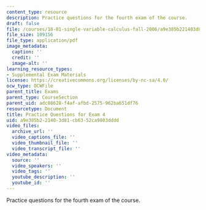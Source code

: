 ```yaml
---
content_type: resource
description: Practice questions for the fourth exam of the course.
draft: false
file: /courses/18-01-single-variable-calculus-fall-2006/a9e385b221403d81cb6352ca9803dddd_prexam4a.pdf
file_size: 109156
file_type: application/pdf
image_metadata:
  caption: ''
  credit: ''
  image-alt: ''
learning_resource_types:
- Supplemental Exam Materials
license: https://creativecommons.org/licenses/by-nc-sa/4.0/
ocw_type: OCWFile
parent_title: Exams
parent_type: CourseSection
parent_uid: adc88628-f4af-afbd-2575-962ba651df76
resourcetype: Document
title: Practice Questions for Exam 4
uid: a9e385b2-2140-3d81-cb63-52ca9803dddd
video_files:
  archive_url: ''
  video_captions_file: ''
  video_thumbnail_file: ''
  video_transcript_file: ''
video_metadata:
  source: ''
  video_speakers: ''
  video_tags: ''
  youtube_description: ''
  youtube_id: ''
---
```

Practice questions for the fourth exam of the course.